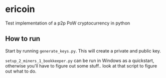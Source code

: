 # ericoin
Test implementation of a p2p PoW cryptocurrency in python

## How to run
Start by running ``generate_keys.py``. This will create a private and public key.

``setup_2_miners_1_bookkeeper.py`` can be run in Windows as a quickstart, otherwise you'll have to figure out some stuff.. look at that script to figure out what to do.


